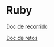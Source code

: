 # Ruby
[Doc de recorrido](https://docs.google.com/document/d/1cHCkYeVfiQKJZ9_EVFb0n7MJB-rUDYkDJzoLkDRfMUg/edit?usp=sharing)

[Doc de retos](https://docs.google.com/document/d/1LVWIfOE85jY0sdUF4Tqc9aWJzOum5rUCgKBB2veXiLo/edit?usp=sharing)
